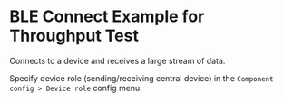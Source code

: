 BLE Connect Example for Throughput Test
=======================================

Connects to a device and receives a large stream of data.

Specify device role (sending/receiving central device) in the `Component config > Device role` config menu.